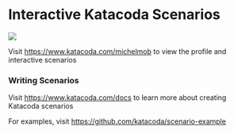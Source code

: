 # Interactive Katacoda Scenarios

[![](http://shields.katacoda.com/katacoda/michelmob/count.svg)](https://www.katacoda.com/michelmob "Get your profile on Katacoda.com")

Visit https://www.katacoda.com/michelmob to view the profile and interactive scenarios

### Writing Scenarios
Visit https://www.katacoda.com/docs to learn more about creating Katacoda scenarios

For examples, visit https://github.com/katacoda/scenario-example
